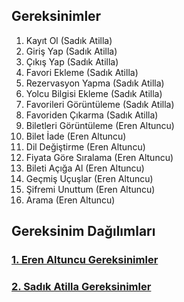 ## Gereksinimler

1. Kayıt Ol (Sadık Atilla)
2. Giriş Yap (Sadık Atilla)
3. Çıkış Yap (Sadık Atilla)
4. Favori Ekleme (Sadık Atilla)
5. Rezervasyon Yapma (Sadık Atilla)
6. Yolcu Bilgisi Ekleme (Sadık Atilla)
7. Favorileri Görüntüleme (Sadık Atilla)
8. Favoriden Çıkarma (Sadık Atilla)
9. Biletleri Görüntüleme (Eren Altuncu)
10. Bilet İade (Eren Altuncu)
11. Dil Değiştirme (Eren Altuncu)
12. Fiyata Göre Sıralama (Eren Altuncu)
13. Bileti Açığa Al (Eren Altuncu)
14. Geçmiş Uçuşlar (Eren Altuncu)
15. Şifremi Unuttum (Eren Altuncu)
16. Arama (Eren Altuncu)


## Gereksinim Dağılımları

### [1. Eren Altuncu Gereksinimler](/ErenGereksinim)
### [2. Sadık Atilla Gereksinimler](/SadıkGereksinim)
